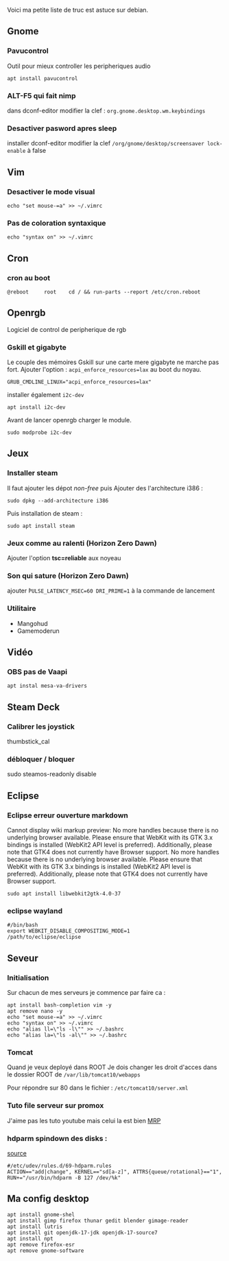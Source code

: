 Voici ma petite liste de truc est astuce sur debian.

## Gnome
### Pavucontrol
Outil pour mieux controller les peripheriques audio

~~~shell
apt install pavucontrol
~~~

### ALT-F5 qui fait nimp
dans dconf-editor modifier la clef : `org.gnome.desktop.wm.keybindings`

### Desactiver pasword apres sleep
installer dconf-editor modifier la clef `/org/gnome/desktop/screensaver lock-enable` à false

## Vim
### Desactiver le mode visual

~~~shell
echo "set mouse-=a" >> ~/.vimrc
~~~

### Pas de coloration syntaxique

~~~shell
echo "syntax on" >> ~/.vimrc
~~~

## Cron
### cron au boot
~~~shell
@reboot		root	cd / && run-parts --report /etc/cron.reboot
~~~

## Openrgb
Logiciel de control de peripherique de rgb
### Gskill et gigabyte
Le couple des mémoires Gskill sur une carte mere gigabyte ne marche pas fort. Ajouter l'option : `acpi_enforce_resources=lax` au boot du noyau.

~~~shell
GRUB_CMDLINE_LINUX="acpi_enforce_resources=lax"
~~~

installer également `i2c-dev`

~~~shell
apt install i2c-dev
~~~

Avant de lancer openrgb charger le module.

~~~shell
sudo modprobe i2c-dev
~~~

## Jeux
### Installer steam
Il faut ajouter les dépot _non-free_ puis Ajouter des l'architecture i386 :

~~~shell
sudo dpkg --add-architecture i386
~~~

Puis installation de steam :

~~~shell
sudo apt install steam
~~~

### Jeux comme au ralenti (Horizon Zero Dawn)
Ajouter l'option **tsc=reliable** aux noyeau

### Son qui sature (Horizon Zero Dawn)
ajouter ̀`PULSE_LATENCY_MSEC=60 DRI_PRIME=1` à la commande de lancement

### Utilitaire
- Mangohud
- Gamemoderun

## Vidéo
### OBS pas de Vaapi
~~~shell
apt instal mesa-va-drivers
~~~

## Steam Deck
### Calibrer les joystick
thumbstick_cal

### débloquer / bloquer
sudo steamos-readonly disable

## Eclipse
### Eclipse erreur ouverture markdown
Cannot display wiki markup preview: No more handles because there is no underlying browser available. Please ensure that WebKit with its GTK 3.x bindings is installed (WebKit2 API level is preferred). Additionally, please note that GTK4 does not currently have Browser support.  No more handles because there is no underlying browser available. Please ensure that WebKit with its GTK 3.x bindings is installed (WebKit2 API level is preferred). Additionally, please note that GTK4 does not currently have Browser support.

~~~shell
sudo apt install libwebkit2gtk-4.0-37
~~~

### eclipse wayland
~~~shell
#/bin/bash
export WEBKIT_DISABLE_COMPOSITING_MODE=1
/path/to/eclipse/eclipse
~~~


## Seveur
### Initialisation

Sur chacun de mes serveurs je commence par faire ca :

~~~shell
apt install bash-completion vim -y
apt remove nano -y
echo "set mouse-=a" >> ~/.vimrc
echo "syntax on" >> ~/.vimrc
echo "alias ll=\"ls -l\"" >> ~/.bashrc
echo "alias la=\"ls -al\"" >> ~/.bashrc
~~~

### Tomcat
Quand je veux deployé dans ROOT Je dois changer les droit d'acces dans le dossier ROOT de `/var/lib/tomcat10/webapps`

Pour répondre sur 80 dans le fichier : `/etc/tomcat10/server.xml`

### Tuto file serveur sur promox
J'aime pas les tuto youtube mais celui la est bien [MRP](https://youtu.be/I7nfSCNKeck?si=uNb3HVNwdK8xJMQQ)

### hdparm spindown des disks :
[source](https://wiki.archlinux.org/title/Hdparm)

~~~shell
#/etc/udev/rules.d/69-hdparm.rules
ACTION=="add|change", KERNEL=="sd[a-z]", ATTRS{queue/rotational}=="1", RUN+="/usr/bin/hdparm -B 127 /dev/%k"
~~~

## Ma config desktop
~~~shell
apt install gnome-shel
apt install gimp firefox thunar gedit blender gimage-reader
apt install lutris
apt install git openjdk-17-jdk openjdk-17-source7
apt install npt
apt remove firefox-esr
apt remove gnome-software
~~~
